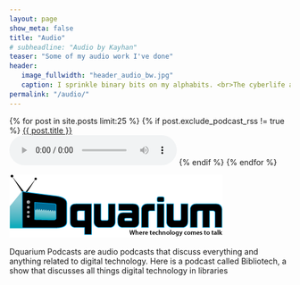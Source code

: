 ```yaml
---
layout: page
show_meta: false
title: "Audio"
# subheadline: "Audio by Kayhan"
teaser: "Some of my audio work I've done"
header:
   image_fullwidth: "header_audio_bw.jpg"
   caption: I sprinkle binary bits on my alphabits. <br>The cyberlife and times of Kayhan B, digital librarian extraordinaire, podcaster and all around nice guy.
permalink: "/audio/"
---
```


<p class="teaser">
   {% for post in site.posts limit:25 %}
      {% if post.exclude_podcast_rss != true %}
            <a href="{{ site.url }}{{ post.url }}">{{ post.title }}</a><br>
         	<audio controls>
               <source src="{{ post.file }}" type="audio/mp3">
            </audio>
      {% endif %}
   {% endfor %}
</p>

![Dquarium Logo](/images/dquarium-logo-small.png)

Dquarium Podcasts are audio podcasts that discuss everything and anything related to digital technology. Here is a podcast called Bibliotech, a show that discusses all things digital technology in libraries
